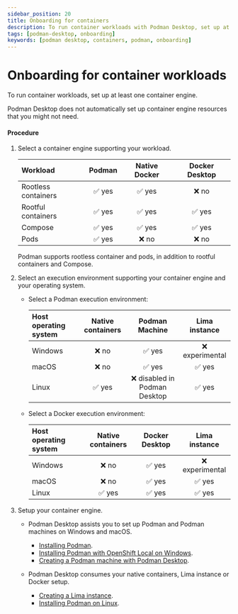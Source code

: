 ```yaml
---
sidebar_position: 20
title: Onboarding for containers
description: To run container workloads with Podman Desktop, set up at least one container engine.
tags: [podman-desktop, onboarding]
keywords: [podman desktop, containers, podman, onboarding]
---
```


# Onboarding for container workloads

To run container workloads, set up at least one container engine.

Podman Desktop does not automatically set up container engine resources that you might not need.

#### Procedure

1. Select a container engine supporting your workload.

   | Workload            | Podman | Native Docker | Docker Desktop |
   | :------------------ | :----: | :-----------: | :------------: |
   | Rootless containers | ✅ yes |    ✅ yes     |     ❌ no      |
   | Rootful containers  | ✅ yes |    ✅ yes     |     ✅ yes     |
   | Compose             | ✅ yes |    ✅ yes     |     ✅ yes     |
   | Pods                | ✅ yes |     ❌ no     |     ❌ no      |

   Podman supports rootless container and pods, in addition to rootful containers and Compose.

2. Select an execution environment supporting your container engine and your operating system.

   - Select a Podman execution environment:

     | Host operating system | Native containers |        Podman Machine         |  Lima instance  |
     | :-------------------- | :---------------: | :---------------------------: | :-------------: |
     | Windows               |       ❌ no       |            ✅ yes             | ❌ experimental |
     | macOS                 |       ❌ no       |            ✅ yes             |     ✅ yes      |
     | Linux                 |      ✅ yes       | ❌ disabled in Podman Desktop |     ✅ yes      |

   - Select a Docker execution environment:

     | Host operating system | Native containers | Docker Desktop |  Lima instance  |
     | :-------------------- | :---------------: | :------------: | :-------------: |
     | Windows               |       ❌ no       |     ✅ yes     | ❌ experimental |
     | macOS                 |       ❌ no       |     ✅ yes     |     ✅ yes      |
     | Linux                 |      ✅ yes       |     ✅ yes     |     ✅ yes      |

3. Setup your container engine.

   - Podman Desktop assists you to set up Podman and Podman machines on Windows and macOS.

     - [Installing Podman](/docs/onboarding-for-containers/installing-podman).
     - [Installing Podman with OpenShift Local on Windows](/docs/onboarding-for-containers/installing-podman-with-openshift-local-on-windows).
     - [Creating a Podman machine with Podman Desktop](/docs/onboarding-for-containers/creating-a-podman-machine-with-podman-desktop).

   - Podman Desktop consumes your native containers, Lima instance or Docker setup.

     - [Creating a Lima instance](/docs/onboarding-for-containers/creating-a-lima-instance-with-podman-desktop).
     - [Installing Podman on Linux](https://podman.io/docs/installation#installing-on-linux).

